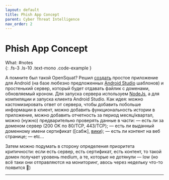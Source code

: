 ```yaml
---
layout: default
title: Phish App Concept
parent: Cyber Threat Intelligence
nav_order: 2
---
```

# Phish App Concept

What: #notes\
{: .fs-3 .ls-10 .text-mono .code-example }

А помните был такой OpenSquat?
Решил [создать] простое приложение для Android (на базе любезно предложенных [Android Studio] шаблонов) и простенький сервер, который будет отдавать файлик с доменами, обновляемый кроном.
Для запуска сервера используем [NodeJs], а для компиляции и запуска клиента Android Studio.
Как идея: можно кастомизировать ответ от сервера, чтобы добавить побольше информации в клиент, можно добавить функциональность истории в приложение, можно добавить отчетность за период месяц/квартал, можно (нужно) предварительно проверять данные в части:
— есть ли за доменом сервер (200 OK по 80/TCP, 443/TCP);
— есть ли выданный доменному имени сертификат ([сабж], [вики]);
— есть ли контент на веб странице;
— etc...

Затем можно подумать в сторону определения приоритета критичности: если есть сервер, есть сертификат, есть контент, то такой домен получает уровень medium, а те, которые не дотянули — low (но всё таки они отправляются на мониторинг, авось через недельку что-то появится 🧐)

----
[сабд]:https://crt.sh/
[вики]:https://en.wikipedia.org/wiki/Certificate_Transparency
[NodeJs]:https://nodejs.org/en/
[создать]:https://github.com/QwertyBubble/phish_app
[Android Studio]:https://developer.android.com/studio
